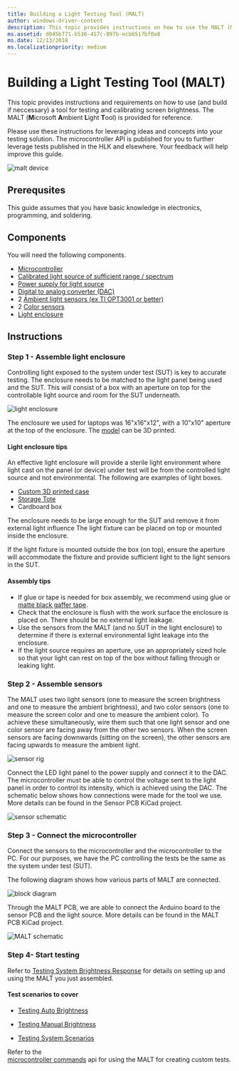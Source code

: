 ```yaml
---
title: Building a Light Testing Tool (MALT)
author: windows-driver-content
description: This topic provides instructions on how to use the MALT (Microsoft Ambient Light Tool) as a light testing solution.
ms.assetid: d045b771-b536-457c-897b-ecb6517bf0a8
ms.date: 12/13/2018
ms.localizationpriority: medium
---
```


# Building a Light Testing Tool (MALT)

This topic provides instructions and requirements on how to use (and build if neccessary) a tool for testing and calibrating screen brightness. The MALT (**M**icrosoft **A**mbient **L**ight **T**ool) is provided for reference. 

Please use these instructions for leveraging ideas and concepts into your testing solution. The microcontroller API is published for you to further leverage tests published in the HLK and elsewhere. Your feedback will help improve this guide.

![malt device](images/MALT.png)

## Prerequsites

This guide assumes that you have basic knowledge in electronics, programming, and soldering.

## Components

You will need the following components.

* [Microcontroller](https://store.arduino.cc/mega-2560-r3)
* [Calibrated light source of sufficient range / spectrum](https://www.superbrightleds.com/moreinfo/led-panel-light/square-12v-led-panel-light-fixture-1ft-x-1ft-35w/2184/)
* [Power supply for light source](https://www.superbrightleds.com/moreinfo/led-panel-light/square-12v-led-panel-light-fixture-1ft-x-1ft-35w/2184/#tab/PowerSupplies/subtab/powersupply)
* [Digital to analog converter (DAC)](https://www.microchip.com/wwwproducts/en/MCP4821)
* 2 [Ambient light sensors (ex TI OPT3001 or better)](https://www.ti.com/product/OPT3001)
* 2 [Color sensors](https://www.digikey.com/product-detail/en/ams/TCS34727FN/TCS34727FNCT-ND/3737677)
* [Light enclosure](#step-1---assemble-light-enclosure)

## Instructions

### Step 1 - Assemble light enclosure

Controlling light exposed to the system under test (SUT) is key to accurate testing. The enclosure needs to be matched to the light panel being used and the SUT. This will consist of a box with an aperture on top for the controllable light source and room for the SUT underneath.

![light enclosure](images/box.png)

The enclosure we used for laptops was 16"x16"x12", with a 10"x10" aperture at the top of the enclosure.  The [model](https://github.com/Microsoft/busiotools/tree/master/sensors/Tools/MALT/Schematics/enclosure) can be 3D printed. 

#### Light enclosure tips

An effective light enclosure will provide a sterile light environment where light cast on the panel (or device) under test will be from the controlled light source and not environmental. The following are examples of light boxes.

* [Custom 3D printed case](https://github.com/Microsoft/busiotools/tree/master/sensors/Tools/MALT/Schematics/enclosure)
* [Storage Tote](http://www.sterilite.com/SelectProduct.html?id=955&ProductCategory=182&section=1)
* Cardboard box

The enclosure needs to be large enough for the SUT and remove it from external light influence The light fixture can be placed on top or mounted inside the enclosure.

If the light fixture is mounted outside the box (on top), ensure the aperture will accommodate the fixture and provide sufficient light to the light sensors in the SUT.

#### Assembly tips

* If glue or tape is needed for box assembly, we recommend using glue or [matte black gaffer tape](https://en.wikipedia.org/wiki/Gaffer_tape).
* Check that the enclosure is flush with the work surface the enclosure is placed on. There should be no external light leakage.
* Use the sensors from the MALT (and no SUT in the light enclosure) to determine if there is external environmental light leakage into the enclosure.
* If the light source requires an aperture, use an appropriately sized hole so that your light can rest on top of the box without falling through or leaking light.

### Step 2 - Assemble sensors

The MALT uses two light sensors (one to measure the screen brightness and one to measure the ambient brightness), and two color sensors (one to measure the screen color and one to measure the ambient color). To achieve these simultaneously, wire them such that one light sensor and one color sensor are facing away from the other two sensors. When the screen sensors are facing downwards (sitting on the screen), the other sensors are facing upwards to measure the ambient light.

![sensor rig](images/sensor.png)

Connect the LED light panel to the power supply and connect it to the DAC. The microcontroller must be able to control the voltage sent to the light panel in order to control its intensity, which is achieved using the DAC. The schematic below shows how connections were made for the tool we use. More details can be found in the Sensor PCB KiCad project.

![sensor schematic](images/SensorPCB.png)


### Step 3 - Connect the microcontroller

Connect the sensors to the microcontroller and the microcontroller to the PC. For our purposes, we have the PC controlling the tests be the same as the system under test (SUT).

The following diagram shows how various parts of MALT are connected.

![block diagram](images/BlockDiagram.png)

Through the MALT PCB, we are able to connect the Arduino board to the sensor PCB and the light source. More details can be found in the MALT PCB KiCad project.

![MALT schematic](images/MaltPCB.png)

### Step 4- Start testing

Refer to [Testing System Brightness Response](testing-MALT-system-brightness-response.md) for details on setting up and using the MALT you just assembled.

#### Test scenarios to cover

* [Testing Auto Brightness](testing-MALT-auto-brightness.md)

* [Testing Manual Brightness](testing-MALT-manual-brightness.md)

* [Testing System Scenarios](testing-MALT-system-scenarios.md)

Refer to the  
[microcontroller commands](testing-MALT-microcontroller-commands.md) api for using the MALT for creating custom tests.